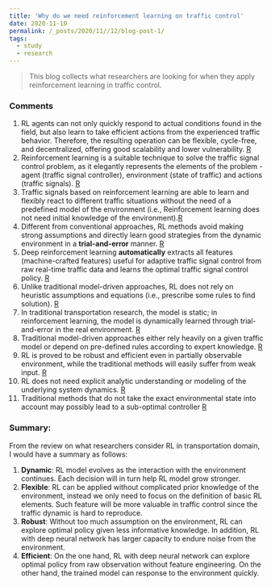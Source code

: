```yaml
---
title: 'Why do we need reinforcement learning on traffic control'
date: 2020-11-10
permalink: /_posts/2020/11//12/blog-post-1/ 
tags:
  - study
  - research
---
```


> This blog collects what researchers are looking for when they apply reinforcement learning in traffic control.

### Comments

1. RL agents can not only quickly respond to actual conditions found in the field, but also learn to take efficient actions from the experienced traffic behavior. Therefore, the resulting operation can be flexible, cycle-free, and decentralized, offering good scalability and lower vulnerability. [R](https://ieeexplore.ieee.org/stamp/stamp.jsp?arnumber=6338911)
2. Reinforcement learning is a suitable technique to solve the traffic signal control problem, as it elegantly represents the elements of the problem - agent (traffic signal controller), environment (state of traffic) and actions (traffic signals). [R](https://arxiv.org/pdf/1611.01142.pdf) 
3. Traffic signals based on reinforcement learning are able to learn and flexibly react to different traffic situations without the need of a predefined model of the environment (i.e., Reinforcement learning does not need initial knowledge of the environment).[R](https://scholar.google.com/scholar?hl=zh-CN&as_sdt=0%2C5&q=Developing+adaptive+traffic+signal+control+by+actor+%E2%80%93+critic+and+direct+exploration+methods&btnG=)
4. Different from conventional approaches, RL methods avoid making strong assumptions and directly learn good strategies from the dynamic environment in a **trial-and-error** manner. [R](https://dl.acm.org/doi/pdf/10.1145/3357384.3357902)
5. Deep reinforcement learning **automatically** extracts all features (machine-crafted features) useful for adaptive traffic signal control from raw real-time traffic data and learns the optimal traffic signal control policy. [R](https://arxiv.org/pdf/1705.02755.pdf%0Ahttp://arxiv.org/abs/)
6. Unlike traditional model-driven approaches, RL does not rely on heuristic assumptions and equations (i.e., prescribe some rules to find solution). [R](https://ieeexplore.ieee.org/stamp/stamp.jsp?arnumber=8667868)
7. In traditional transportation research, the model is static; in reinforcement learning, the model is dynamically learned through trial-and-error in the real environment. [R](https://arxiv.org/pdf/1904.08117.pdf)
8. Traditional model-driven approaches either rely heavily on a given traffic model or depend on pre-defined rules according to expert knowledge. [R](https://ojs.aaai.org/index.php/AAAI/article/view/5744)
9. RL is proved to be robust and efficient even in partially observable environment, while the traditional methods will easily suffer from weak input. [R](https://ieeexplore.ieee.org/stamp/stamp.jsp?arnumber=9050641) 
10. RL does not need explicit analytic understanding or modeling of the underlying system dynamics. [R](https://www.sciencedirect.com/science/article/pii/S0952197619303239) 
11. Traditional methods that do not take the exact environmental state into account may possibly lead to a sub-optimal controller [R](https://www.researchgate.net/publication/221346141_Multi-Agent_Reinforcement_Learning_for_Traffic_Light_Control)
### Summary:

From the review on what researchers consider RL in transportation domain, I would have a summary as follows:

1. **Dynamic**: RL model evolves as the interaction with the environment continues. Each decision will in turn help RL model grow stronger.
2. **Flexible**: RL can be applied without complicated prior knowledge of the environment, instead we only need to focus on the definition of basic RL elements. Such feature will be more valuable in traffic control since the traffic dynamic is hard to reproduce.
3. **Robust**: Without too much assumption on the environment, RL can explore optimal policy given less informative knowledge. In addition, RL with deep neural network has larger capacity to endure noise from the environment.
4. **Efficient**: On the one hand, RL with deep neural network can explore optimal policy from raw observation without feature engineering. On the other hand, the trained model can response to the environment quickly.